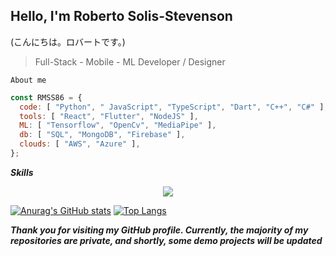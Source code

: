 ## Hello, I'm Roberto Solis-Stevenson
 (こんにちは。ロバートです。)

> Full-Stack - Mobile - ML Developer / Designer

``` About me ```
```javascript
const RMSS86 = {
  code: [ "Python", " JavaScript", "TypeScript", "Dart", "C++", "C#" ],
  tools: [ "React", "Flutter", "NodeJS" ],
  ML: [ "Tensorflow", "OpenCv", "MediaPipe" ],
  db: [ "SQL", "MongoDB", "Firebase" ],
  clouds: [ "AWS", "Azure" ],
};
```

***Skills***
<p align='center'>
  <a href='https://skillicons.dev'>
    <img src='https://skillicons.dev/icons?i=py,js,ts,react,nextjs,dart,flutter,cpp,cs,tensorflow,opencv,sass,tailwind,mongodb,sqlite,supabase,firebase,git,aws,azure,docker,kubernetes,css,html,express,flask,gradle,graphql,ai,blender,unity,unreal' />
  </a>
</p> 

[![Anurag's GitHub stats](https://github-readme-stats.vercel.app/api?username=RMSS86)](https://github.com/anuraghazra/github-readme-stats)
[![Top Langs](https://github-readme-stats.vercel.app/api/top-langs/?username=RMSS86&layout=donut)](https://github.com/anuraghazra/github-readme-stats)

***Thank you for visiting my GitHub profile. Currently, the majority of my repositories are private, and shortly, some demo projects will be updated***
